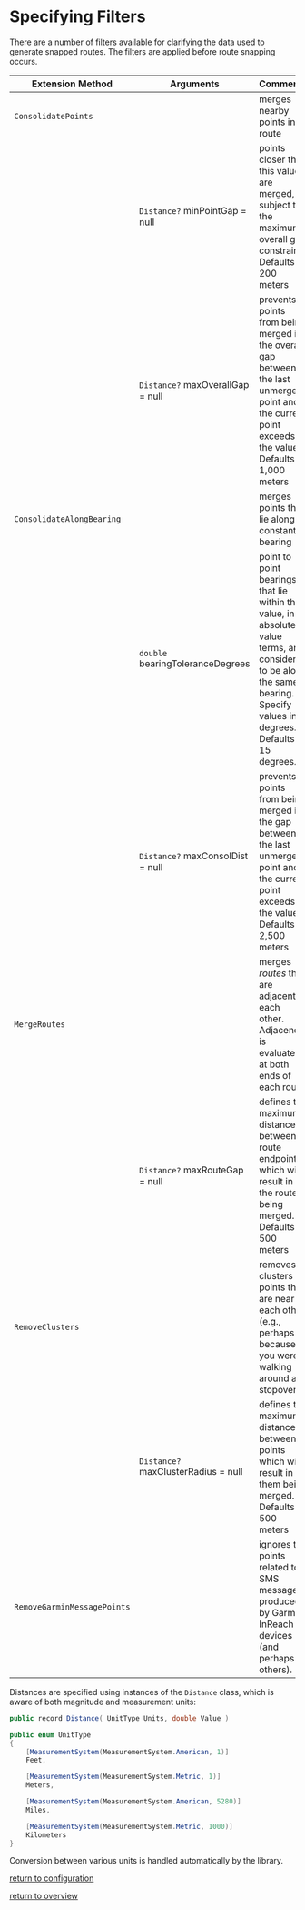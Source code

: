 # Specifying Filters

There are a number of filters available for clarifying the data used to generate snapped routes. The filters are applied before route snapping occurs.

|Extension Method|Arguments|Comments|
|----------------|---------|--------|
|`ConsolidatePoints`||merges nearby points in a route|
||`Distance?` minPointGap = null|points closer than this value are merged, subject to the maximum overall gap constraint. Defaults to 200 meters|
||`Distance?` maxOverallGap = null|prevents points from being merged if the overall gap between the last unmerged point and the current point exceeds the value. Defaults to 1,000 meters|
|`ConsolidateAlongBearing`||merges points that lie along a constant bearing|
||`double` bearingToleranceDegrees|point to point bearings that lie within this value, in absolute value terms, are considered to be along the same bearing. Specify values in degrees. Defaults to 15 degrees.|
||`Distance?` maxConsolDist = null|prevents points from being merged if the  gap between the last unmerged point and the current point exceeds the value. Defaults to 2,500 meters|
|`MergeRoutes`||merges *routes* that are adjacent to each other. Adjacency is evaluated at both ends of each route|
||`Distance?` maxRouteGap = null|defines the maximum distance between route endpoints which will result in the routes being merged. Defaults to 500 meters|
|`RemoveClusters`||removes clusters of points that are near each other (e.g., perhaps because you were walking around at a stopover|
||`Distance?` maxClusterRadius = null|defines the maximum distance between points which will result in them being merged. Defaults to 500 meters|
|`RemoveGarminMessagePoints`||ignores the points related to SMS messages produced by Garmin InReach devices (and perhaps others).|

Distances are specified using instances of the `Distance` class, which is aware of both magnitude and measurement units:

```csharp
public record Distance( UnitType Units, double Value )

public enum UnitType
{
    [MeasurementSystem(MeasurementSystem.American, 1)]
    Feet,

    [MeasurementSystem(MeasurementSystem.Metric, 1)]
    Meters,

    [MeasurementSystem(MeasurementSystem.American, 5280)]
    Miles,

    [MeasurementSystem(MeasurementSystem.Metric, 1000)]
    Kilometers
}
```

Conversion between various units is handled automatically by the library.

[return to configuration](overview.md#configuration-via-extension-methods)

[return to overview](overview.md#j4jsoftwaregeoprocessor-overview)
